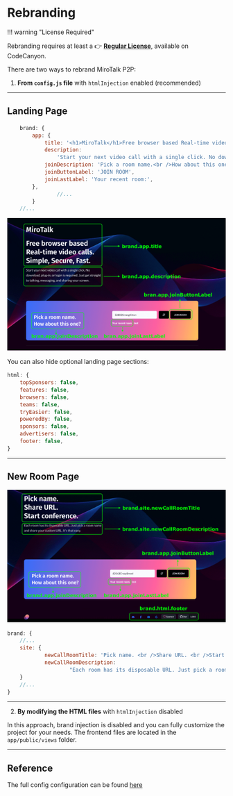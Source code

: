 # Rebranding

!!! warning "License Required"

Rebranding requires at least a 👉 **[Regular License](https://codecanyon.net/item/mirotalk-p2p-webrtc-realtime-video-conferences/38376661)**, available on CodeCanyon.

There are two ways to rebrand MiroTalk P2P:

1. **From `config.js` file** with `htmlInjection` enabled (recommended)

---

## Landing Page

```js
    brand: {
        app: {
            title: '<h1>MiroTalk</h1>Free browser based Real-time video calls.<br />Simple, Secure, Fast.',
            description:
                'Start your next video call with a single click. No download, plug-in, or login is required. Just get straight to talking, messaging, and sharing your screen.',
            joinDescription: 'Pick a room name.<br />How about this one?',
            joinButtonLabel: 'JOIN ROOM',
            joinLastLabel: 'Your recent room:',
        },
				//...
		}
    //...
```

![p2p-landing](../images/p2p/landing.png)

You can also hide optional landing page sections:

```js
html: {
	topSponsors: false,
	features: false,
	browsers: false,
	teams: false,
	tryEasier: false,
	poweredBy: false,
	sponsors: false,
	advertisers: false,
	footer: false,
}
```

---

## New Room Page

![p2p-new](../images/p2p/newcall.png)

```js
brand: {
	//...
	site: {
			newCallRoomTitle: 'Pick name. <br />Share URL. <br />Start conference.',
			newCallRoomDescription:
					"Each room has its disposable URL. Just pick a room name and share your custom URL. It's that easy.",
	}
	//...
}
```

---

2. **By modifying the HTML files** with `htmlInjection` disabled

In this approach, brand injection is disabled and you can fully customize the project for your needs. The frontend files are located in the `app/public/views` folder.

---

## Reference

The full config configuration can be found [here](https://github.com/miroslavpejic85/mirotalk/blob/master/app/src/config.template.js)
